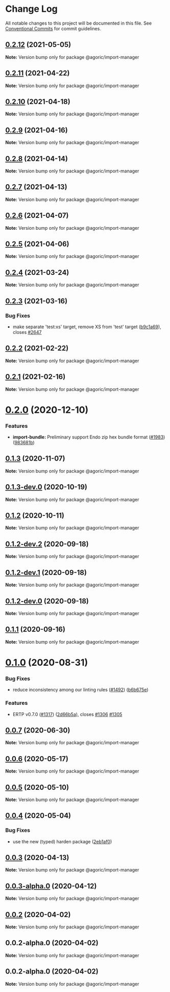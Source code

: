 # Change Log

All notable changes to this project will be documented in this file.
See [Conventional Commits](https://conventionalcommits.org) for commit guidelines.

## [0.2.12](https://github.com/Agoric/agoric-sdk/compare/@agoric/import-manager@0.2.11...@agoric/import-manager@0.2.12) (2021-05-05)

**Note:** Version bump only for package @agoric/import-manager





## [0.2.11](https://github.com/Agoric/agoric-sdk/compare/@agoric/import-manager@0.2.10...@agoric/import-manager@0.2.11) (2021-04-22)

**Note:** Version bump only for package @agoric/import-manager





## [0.2.10](https://github.com/Agoric/agoric-sdk/compare/@agoric/import-manager@0.2.9...@agoric/import-manager@0.2.10) (2021-04-18)

**Note:** Version bump only for package @agoric/import-manager





## [0.2.9](https://github.com/Agoric/agoric-sdk/compare/@agoric/import-manager@0.2.8...@agoric/import-manager@0.2.9) (2021-04-16)

**Note:** Version bump only for package @agoric/import-manager





## [0.2.8](https://github.com/Agoric/agoric-sdk/compare/@agoric/import-manager@0.2.7...@agoric/import-manager@0.2.8) (2021-04-14)

**Note:** Version bump only for package @agoric/import-manager





## [0.2.7](https://github.com/Agoric/agoric-sdk/compare/@agoric/import-manager@0.2.6...@agoric/import-manager@0.2.7) (2021-04-13)

**Note:** Version bump only for package @agoric/import-manager





## [0.2.6](https://github.com/Agoric/agoric-sdk/compare/@agoric/import-manager@0.2.5...@agoric/import-manager@0.2.6) (2021-04-07)

**Note:** Version bump only for package @agoric/import-manager





## [0.2.5](https://github.com/Agoric/agoric-sdk/compare/@agoric/import-manager@0.2.4...@agoric/import-manager@0.2.5) (2021-04-06)

**Note:** Version bump only for package @agoric/import-manager





## [0.2.4](https://github.com/Agoric/agoric-sdk/compare/@agoric/import-manager@0.2.3...@agoric/import-manager@0.2.4) (2021-03-24)

**Note:** Version bump only for package @agoric/import-manager





## [0.2.3](https://github.com/Agoric/agoric-sdk/compare/@agoric/import-manager@0.2.2...@agoric/import-manager@0.2.3) (2021-03-16)


### Bug Fixes

* make separate 'test:xs' target, remove XS from 'test' target ([b9c1a69](https://github.com/Agoric/agoric-sdk/commit/b9c1a6987093fc8e09e8aba7acd2a1618413bac8)), closes [#2647](https://github.com/Agoric/agoric-sdk/issues/2647)





## [0.2.2](https://github.com/Agoric/agoric-sdk/compare/@agoric/import-manager@0.2.1...@agoric/import-manager@0.2.2) (2021-02-22)

**Note:** Version bump only for package @agoric/import-manager





## [0.2.1](https://github.com/Agoric/agoric-sdk/compare/@agoric/import-manager@0.2.0...@agoric/import-manager@0.2.1) (2021-02-16)

**Note:** Version bump only for package @agoric/import-manager





# [0.2.0](https://github.com/Agoric/agoric-sdk/compare/@agoric/import-manager@0.1.3...@agoric/import-manager@0.2.0) (2020-12-10)


### Features

* **import-bundle:** Preliminary support Endo zip hex bundle format ([#1983](https://github.com/Agoric/agoric-sdk/issues/1983)) ([983681b](https://github.com/Agoric/agoric-sdk/commit/983681bfc4bf512b6bd90806ed9220cd4fefc13c))





## [0.1.3](https://github.com/Agoric/agoric-sdk/compare/@agoric/import-manager@0.1.3-dev.0...@agoric/import-manager@0.1.3) (2020-11-07)

**Note:** Version bump only for package @agoric/import-manager





## [0.1.3-dev.0](https://github.com/Agoric/agoric-sdk/compare/@agoric/import-manager@0.1.2...@agoric/import-manager@0.1.3-dev.0) (2020-10-19)

**Note:** Version bump only for package @agoric/import-manager





## [0.1.2](https://github.com/Agoric/agoric-sdk/compare/@agoric/import-manager@0.1.2-dev.2...@agoric/import-manager@0.1.2) (2020-10-11)

**Note:** Version bump only for package @agoric/import-manager





## [0.1.2-dev.2](https://github.com/Agoric/agoric-sdk/compare/@agoric/import-manager@0.1.2-dev.1...@agoric/import-manager@0.1.2-dev.2) (2020-09-18)

**Note:** Version bump only for package @agoric/import-manager





## [0.1.2-dev.1](https://github.com/Agoric/agoric-sdk/compare/@agoric/import-manager@0.1.2-dev.0...@agoric/import-manager@0.1.2-dev.1) (2020-09-18)

**Note:** Version bump only for package @agoric/import-manager





## [0.1.2-dev.0](https://github.com/Agoric/agoric-sdk/compare/@agoric/import-manager@0.1.1...@agoric/import-manager@0.1.2-dev.0) (2020-09-18)

**Note:** Version bump only for package @agoric/import-manager





## [0.1.1](https://github.com/Agoric/agoric-sdk/compare/@agoric/import-manager@0.1.0...@agoric/import-manager@0.1.1) (2020-09-16)

**Note:** Version bump only for package @agoric/import-manager





# [0.1.0](https://github.com/Agoric/agoric-sdk/compare/@agoric/import-manager@0.0.7...@agoric/import-manager@0.1.0) (2020-08-31)


### Bug Fixes

* reduce inconsistency among our linting rules ([#1492](https://github.com/Agoric/agoric-sdk/issues/1492)) ([b6b675e](https://github.com/Agoric/agoric-sdk/commit/b6b675e2de110e2af19cad784a66220cab21dacf))


### Features

* ERTP v0.7.0 ([#1317](https://github.com/Agoric/agoric-sdk/issues/1317)) ([2d66b5a](https://github.com/Agoric/agoric-sdk/commit/2d66b5ae1feaeef1024fc6bfac7066a385ed5207)), closes [#1306](https://github.com/Agoric/agoric-sdk/issues/1306) [#1305](https://github.com/Agoric/agoric-sdk/issues/1305)





## [0.0.7](https://github.com/Agoric/agoric-sdk/compare/@agoric/import-manager@0.0.6...@agoric/import-manager@0.0.7) (2020-06-30)

**Note:** Version bump only for package @agoric/import-manager





## [0.0.6](https://github.com/Agoric/agoric-sdk/compare/@agoric/import-manager@0.0.5...@agoric/import-manager@0.0.6) (2020-05-17)

**Note:** Version bump only for package @agoric/import-manager





## [0.0.5](https://github.com/Agoric/agoric-sdk/compare/@agoric/import-manager@0.0.4...@agoric/import-manager@0.0.5) (2020-05-10)

**Note:** Version bump only for package @agoric/import-manager





## [0.0.4](https://github.com/Agoric/agoric-sdk/compare/@agoric/import-manager@0.0.3...@agoric/import-manager@0.0.4) (2020-05-04)


### Bug Fixes

* use the new (typed) harden package ([2eb1af0](https://github.com/Agoric/agoric-sdk/commit/2eb1af08fe3967629a3ce165752fd501a5c85a96))





## [0.0.3](https://github.com/Agoric/agoric-sdk/compare/@agoric/import-manager@0.0.3-alpha.0...@agoric/import-manager@0.0.3) (2020-04-13)

**Note:** Version bump only for package @agoric/import-manager





## [0.0.3-alpha.0](https://github.com/Agoric/agoric-sdk/compare/@agoric/import-manager@0.0.2...@agoric/import-manager@0.0.3-alpha.0) (2020-04-12)

**Note:** Version bump only for package @agoric/import-manager





## [0.0.2](https://github.com/Agoric/agoric-sdk/compare/@agoric/import-manager@0.0.2-alpha.0...@agoric/import-manager@0.0.2) (2020-04-02)

**Note:** Version bump only for package @agoric/import-manager





## 0.0.2-alpha.0 (2020-04-02)

**Note:** Version bump only for package @agoric/import-manager





## 0.0.2-alpha.0 (2020-04-02)

**Note:** Version bump only for package @agoric/import-manager

